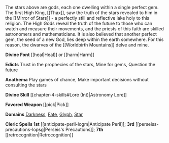 The stars above are gods, each one dwelling within a single perfect gem. The first High King, [[Thax]], saw the truth of the stars revealed to him in the [[Mirror of Stars]] - a perfectly still and reflective lake holy to this religion. The High Gods reveal the truth of the future to those who can watch and measure their movements, and the priests of this faith are skilled astronomers and mathematicians. It is also believed that another perfect gem, the seed of a new God, lies deep within the earth somewhere. For this reason, the dwarves of the [[Worldbirth Mountains]] delve and mine.

**Divine Font** [[heal|Heal]] or [[harm|Harm]]

**Edicts** Trust in the prophecies of the stars, Mine for gems, Question the future

**Anathema** Play games of chance, Make important decisions without consulting the stars

**Divine Skill** [[chapter-4-skills#Lore (Int)|Astronomy Lore]]

**Favored Weapon** [[pick|Pick]]

**Domains** [Darkness](https://2e.aonprd.com/Domains.aspx?ID=6), [Fate](https://2e.aonprd.com/Domains.aspx?ID=12), [Glyph](https://2e.aonprd.com/Domains.aspx?ID=46), [Star](https://2e.aonprd.com/Domains.aspx?ID=52)

**Cleric Spells 1st** [[anticipate-peril-logm|Anticipate Peril]]; **3rd** [[perseiss-precautions-lopsg|Perseis's Precautions]]; **7th** [[retrocognition|Retrocognition]]